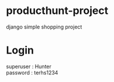 # producthunt-project
django simple shopping project

# Login
superuser : Hunter  
password : terhs1234



